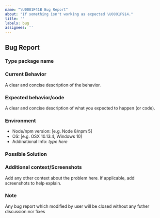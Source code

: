 ```yaml
---
name: "\U0001F41B Bug Report"
about: "If something isn't working as expected \U0001F914."
title: ''
labels: bug
assignees: ''
---
```


## Bug Report

### Type package name

<!-- example, @dalisoft/create-react-app -->

### Current Behavior

A clear and concise description of the behavior.

### Expected behavior/code

A clear and concise description of what you expected to happen (or code).

### Environment

- Node/npm version: [e.g. Node 8/npm 5]
- OS: [e.g. OSX 10.13.4, Windows 10]
- Addinational Info: _type here_

### Possible Solution

<!--- Only if you have suggestions on a fix for the bug -->

### Additional context/Screenshots

Add any other context about the problem here.
If applicable, add screenshots to help explain.

### Note

Any bug report which modified by user will be closed without any futher discussion nor fixes

